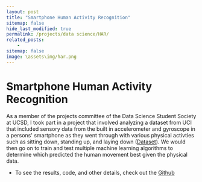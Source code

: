 ```yaml
---
layout: post
title: "Smartphone Human Activity Recognition"
sitemap: false
hide_last_modified: true
permalink: /projects/data science/HAR/
related_posts:
    -
sitemap: false
image: \assets\img/har.png
---
```


# Smartphone Human Activity Recognition
As a member of the projects committee of the Data Science Student Society at UCSD, I took part in a project that involved analyzing a dataset from UCI that included sensory data from the built in accelerometer and gyroscope in a persons' smartphone as they went through with various physical activties such as sitting down, standing up, and laying down ([Dataset](https://archive.ics.uci.edu/dataset/240/human+activity+recognition+using+smartphones)). We would then go on to train and test multiple machine learning algorithms to determine which predicted the human movement best given the physical data.

- To see the results, code, and other details, check out the [Github](https://github.com/amhurtad/DS3-Human-Phone-Activity)

